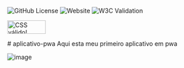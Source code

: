 ![GitHub License](https://img.shields.io/github/license/pedrohs01/pet-squad)
![Website](https://img.shields.io/website?url=https%3A%2F%2Fpedrohs01.github.io%2Fpet-squad%2F)
![W3C Validation](https://img.shields.io/w3c-validation/html?targetUrl=https%3A%2F%2Fpedrohs01.github.io%2Fpet-squad%2F)
<p>
<a href="http://jigsaw.w3.org/css-validator/check/referer">
    <img style="border:0;width:88px;height:31px"
        src="http://jigsaw.w3.org/css-validator/images/vcss-blue"
        alt="CSS válido!" />
    </a>
</p>
# aplicativo-pwa
Aqui esta meu primeiro aplicativo em pwa


![image](https://github.com/pedrohs01/aplicativo-pwa/assets/128723622/ea0a55c9-c8eb-4c05-be0e-dcf0a32ec521)

